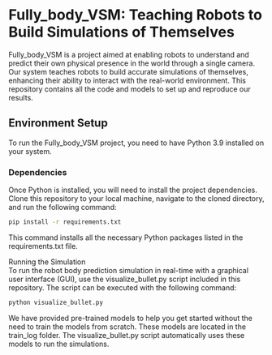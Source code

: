 # Fully_body_VSM: Teaching Robots to Build Simulations of Themselves

Fully_body_VSM is a project aimed at enabling robots to understand and predict their own physical presence in the world through a single camera. Our system teaches robots to build accurate simulations of themselves, enhancing their ability to interact with the real-world environment. This repository contains all the code and models to set up and reproduce our results.

## Environment Setup

To run the Fully_body_VSM project, you need to have Python 3.9 installed on your system.

### Dependencies

Once Python is installed, you will need to install the project dependencies. Clone this repository to your local machine, navigate to the cloned directory, and run the following command:

```bash
pip install -r requirements.txt
```

This command installs all the necessary Python packages listed in the requirements.txt file.

Running the Simulation  
To run the robot body prediction simulation in real-time with a graphical user interface (GUI), use the visualize_bullet.py script included in this repository. The script can be executed with the following command:

```bash
python visualize_bullet.py
```

We have provided pre-trained models to help you get started without the need to train the models from scratch. These models are located in the train_log folder. The visualize_bullet.py script automatically uses these models to run the simulations.



